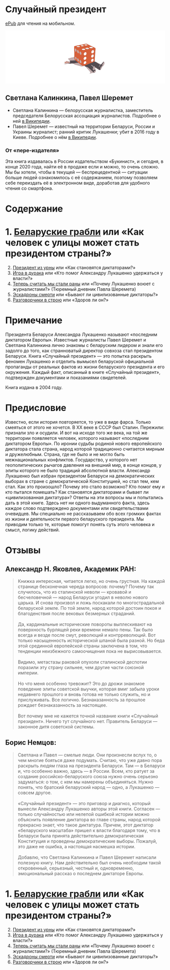 # Случайный президент 

[ePub](https://www.dropbox.com/s/unq6ziz54ri3l3y/%D0%A1%D0%BB%D1%83%D1%87%D0%B0%D0%B9%D0%BD%D1%8B%D0%B9%20%D0%BF%D1%80%D0%B5%D0%B7%D0%B8%D0%B4%D0%B5%D0%BD%D1%82%20%28%D0%9F%D0%B0%D0%B2%D0%B5%D0%BB%20%D0%A8%D0%B5%D1%80%D0%B5%D0%BC%D0%B5%D1%82%2C%20%D0%A1%D0%B2%D0%B5%D1%82%D0%BB%D0%B0%D0%BD%D0%B0%20%D0%9A%D0%B0%D0%BB%D0%B8%D0%BD%D0%BA%D0%B8%D0%BD%D0%B0%29.epub?dl=0) для чтения на мобильном.

![](./img/cover.png)

## Светлана Калинкина, Павел Шеремет

- Светлана Калинкина — белорусская журналистка, заместитель председателя Белорусская ассоциация журналистов. Подробнее о ней [в Википедии](https://ru.wikipedia.org/wiki/%D0%9A%D0%B0%D0%BB%D0%B8%D0%BD%D0%BA%D0%B8%D0%BD%D0%B0,_%D0%A1%D0%B2%D0%B5%D1%82%D0%BB%D0%B0%D0%BD%D0%B0_%D0%9C%D0%B8%D1%85%D0%B0%D0%B9%D0%BB%D0%BE%D0%B2%D0%BD%D0%B0).
- Павел Шеремет — известный на территории Беларуси, России и Украины журналист; ранний критик Лукашенки; убит в 2016 году в Киеве. Подробнее о нём [в Википедии](https://ru.wikipedia.org/wiki/%D0%A8%D0%B5%D1%80%D0%B5%D0%BC%D0%B5%D1%82,_%D0%9F%D0%B0%D0%B2%D0%B5%D0%BB_%D0%93%D1%80%D0%B8%D0%B3%D0%BE%D1%80%D1%8C%D0%B5%D0%B2%D0%B8%D1%87).

### От «пере-издателя»

Эта книга издавалась в России издательством «Букинист», и сегодня, в конце 2020 года, найти её в продаже если и можно, то очень сложно. Мы бы хотели, чтобы в текущей — беспрецедентной — ситуации больше людей ознакомилось с её содержанием, поэтому позволяем себе переиздать её в электронном виде, доработав для удобного чтения со смартфона.


# Содержание

# 1. [Беларуские грабли](./1.md) или «Как человек с улицы может стать президентом страны?»
2. [Президент из урны](./2.md) или «Как становятся диктаторами?»
3. [Игра в дурака](./3.md) или «Кто помог Александру Лукашенко удержаться у власти?»
4. [Теперь считать мы стали раны](./4.md) или «Почему Лукашенко воюет с журналистами?» (Тюремный дневник Павла Шеремета)
5. [Эскадроны смерти](./5.md) или «Бывают ли цивилизованные диктаторы?»
6. [Разговорчики в строю](./6.md) или «Здоров ли он?»


# Примечание

Президента Беларуси Александра Лукашенко называют «последним диктатором Европы». Известные журналисты Павел Шеремет и Светлана Калинкина лично знакомы с беларуским лидером и знали его задолго до того, как странноватый директор совхоза стал президентом Беларуси. Книга «Случайный президент» — это попытка раскрыть феномен Лукашенко и отделить вымысел беларуской официальной пропаганды от реальных фактов из жизни беларуского президента и его окружения. Каждый факт, описанный в книге «Случайный президент», подтвержден документами и показаниями свидетелей.

Книга издана в 2004 году.


# Предисловие

Известно, если история повторяется, то уже в виде фарса. Только смеяться от этого не хочется. В ХХ веке в СССР был Сталин. Пережили: признали зло и осудили. И вот на исходе того же века, на той же территории появляется человек, которого называют «последним диктатором Европы». По иронии судьбы родиной нового европейского диктатора стала страна, народ которой традиционно считается мирным и дружелюбным. Страна, где не было и не могло быть межнациональных конфликтов. Государство, у которого нет геополитических рычагов давления на внешний мир, в конце концов, у элиты которого не было традиций абсолютной власти. Александр Лукашенко был избран президентом Беларуси на демократических выборах в стране с демократической Конституцией, но стал тем, кем стал. Как это произошло? Почему это стало возможно? Кто помог ему и кто пытался помешать? Как становятся диктаторами и бывает ли «цивилизованная диктатура»? Ответы на эти вопросы мы и попытались дать в этой книге. Здесь нет ни одного выдуманного факта, здесь каждое слово подтверждено документами или свидетельствами очевидцев. Мы специально не рассказываем обо всех громких фактах из жизни и деятельности первого беларуского президента. Мы приводим только те, которые помогут понять суть этого человека и смысл, логику действий.


# Отзывы

## Александр Н. Яковлев, Академик РАН:

>Книжка интересная, читается легко, но очень грустная. На каждой странице бесконечная череда вопросов: почему? Почему так случилось, что из сталинской неволи — кровавой и бесчеловечной — народ Беларуси угодил в неволю нового царька. И снова произвол и ложь поскакали по многострадальной беларуской земле. По той земле, народ которой достоин покоя и благоденствия после вековых безмерных страданий.\
\
Да, кардинальные исторические повороты выплескивают на поверхность бурлящей реки времени немало пены. Так было всегда и везде после смут, революций и контрреволюций. Вот только насыщенность исторической шпаной была разной. Но беда этой срединной европейской страны заключена в том, что тенденции неизбежного самоочищения пока не вырисовывается.\
\
Видимо, метастазы раковой опухоли сталинской деспотии поразили эту страну сильнее, чем другие части союзной империи.\
\
Но что меня особенно тревожит? Это до дрожи знакомое поведение элиты советской выучки, которая вмиг забыла уроки недавнего прошлого и вновь готова не только служить, но и прислуживать. Все логично. Безнаказанность за прошлое рождает безнаказанность за настоящее.\
\
Вот почему мне не кажется точной название книги «Случайный президент». Ничего тут случайного нет. Правитель Беларуси — законное дитя советской системы.


## Борис Немцов:

>Светлана и Павел — смелые люди. Они произнесли вслух то, о чем многие бояться даже подумать. Считаю, что уже давно пора раскрыть людям глаза на президента Беларуси. Там — в Беларуси и, что особенно важно, здесь — в России. Всем, кто ратует за создание российско-беларуского союза нужно очень серьезно задуматься: о том, с кем мы намерены объединяться. Нужно понять, что братский беларуский народ — одно, а Лукашенко — совсем другое.\
\
«Случайный президент» — это приговор и диагноз, который вынесли Александру Лукашенко авторы этой книги. Согласен — только случайностью или нелепой ошибкой истории можно объяснить появление диктатора во главе страны, народ которой прекрасно знает, что такое диктатура. Причем, этот диктатор «беларуского масштаба» пришел к власти благодаря тому, что в Беларуси была принята действительно демократическая Конституция и проведены демократические выборы. Пожалуй, это даже не ошибка, а настоящая насмешка истории.\
\
Добавлю, что Светлана Калинкина и Павел Шеремет написали полезную книгу. Нам действительно был очень необходим такой откровенный, серьезный, честный и, одновременно, эмоциональный рассказ о последнем диктаторе Европы.


# 1. [Беларуские грабли](./1.md) или «Как человек с улицы может стать президентом страны?»
2. [Президент из урны](./2.md) или «Как становятся диктаторами?»
3. [Игра в дурака](./3.md) или «Кто помог Александру Лукашенко удержаться у власти?»
4. [Теперь считать мы стали раны](./4.md) или «Почему Лукашенко воюет с журналистами?» (Тюремный дневник Павла Шеремета)
5. [Эскадроны смерти](./5.md) или «Бывают ли цивилизованные диктаторы?»
6. [Разговорчики в строю](./6.md) или «Здоров ли он?»

